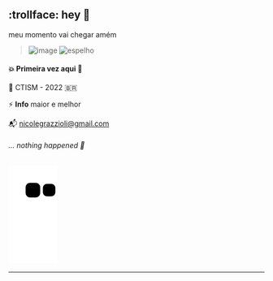 ## :trollface: hey 👋

meu momento vai chegar amém

> ![image](https://user-images.githubusercontent.com/85495959/121888530-80326080-ccee-11eb-95f0-e4f9bd88a373.png)
> ![espelho](https://user-images.githubusercontent.com/85495959/175182950-987107c5-f546-49a9-88cc-6ee449f61a90.jpg)

#### :boom: Primeira vez aqui :snail:

:dart: CTISM - 2022 :brazil:

⚡ **Info** maior e melhor 

:mailbox_with_mail: nicolegrazzioli@gmail.com

###### *... nothing happened* :rocket:

![Snake animation](https://github.com/nicolegg13/nicolegg13/blob/output/github-contribution-grid-snake.svg)
__________________________________________________
<!--
**nicolegg13/nicolegg13** is a ✨ _special_ ✨ repository because its `README.md` (this file) appears on your GitHub profile.

Here are some ideas to get you started:

- 🔭 I’m currently working on ...
- 🌱 I’m currently learning ...
- 👯 I’m looking to collaborate on ...
- 🤔 I’m looking for help with ...
- 💬 Ask me about ...
- 📫 How to reach me: ...
- 😄 Pronouns: ...
- ⚡ Fun fact: ...
-->

